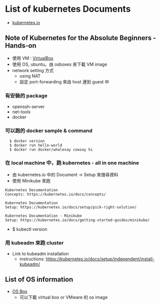 # List of kubernetes Documents
  * [kubernetes.io](https://kubernetes.io/)

## Note of Kubernetes for the Absolute Beginners - Hands-on
  * 使用 VM : [VirtualBox](https://www.virtualbox.org/)
  * 使用 OS, ubuntu。由 osboxes 來下載 VM image
  * network setting 方式
    * using NAT
    * 設定 port-forwarding 來由 host 連到 guest 中

### 有安裝的 package
  * openssh-server
  * net-tools
  * docker
 
### 可以跑的 docker sample & command
```
  $ docker version
  $ docker run hello-world
  $ docker run docker/whalesay cowsay hi
```

### 在 local machine 中，跑 kubernetes - all in one machine
  * 由 kubernetes.io 中的 Document -> Setup 來搜尋資料
  * 使用 Minikube 來跑
```
Kubernetes Documentation 
Concepts: https://kubernetes.io/docs/concepts/

Kubernetes Documentation 
Setup: https://kubernetes.io/docs/setup/pick-right-solution/

Kubernetes Documentation - Minikube 
Setup: https://kubernetes.io/docs/getting-started-guides/minikube/
```
  * $ kubectl version

### 用 kubeadm 來跑 cluster
  * Link to kubeadm installation 
    * instructions: https://kubernetes.io/docs/setup/independent/install-kubeadm/

## List of OS information
  * [OS Box](https://www.osboxes.org/)
    * 可以下載 virtual box or VMware 的 os image
